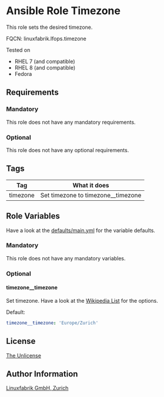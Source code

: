 # Ansible Role Timezone

This role sets the desired timezone.

FQCN: linuxfabrik.lfops.timezone

Tested on

* RHEL 7 (and compatible)
* RHEL 8 (and compatible)
* Fedora


## Requirements

### Mandatory

This role does not have any mandatory requirements.

### Optional

This role does not have any optional requirements.


## Tags

| Tag          | What it does                         |
| ---          | ------------                         |
| timezone     | Set timezone to timezone__timezone   |


## Role Variables

Have a look at the [defaults/main.yml](https://github.com/Linuxfabrik/lfops/blob/main/roles/timezone/defaults/main.yml) for the variable defaults.

### Mandatory

This role does not have any mandatory variables.

### Optional

#### timezone__timezone

Set timezone. Have a look at the [Wikipedia List](https://en.wikipedia.org/wiki/List_of_tz_database_time_zones) for the options.

Default:
```yaml
timezone__timezone: 'Europe/Zurich'
```


## License

[The Unlicense](https://unlicense.org/)


## Author Information

[Linuxfabrik GmbH, Zurich](https://www.linuxfabrik.ch)
